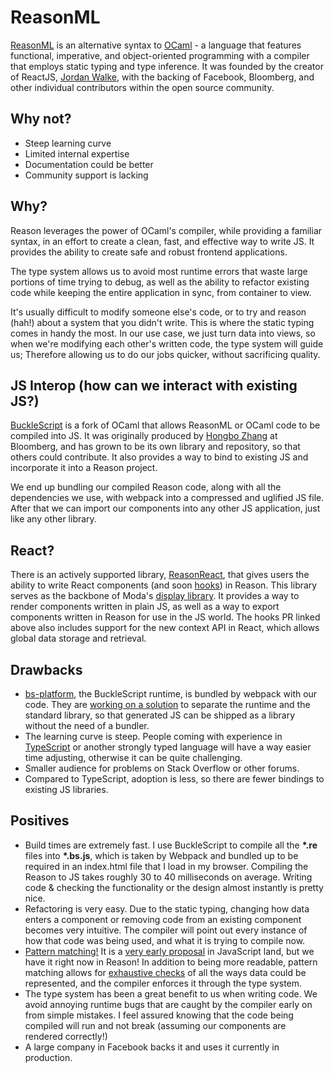 # ReasonML

[ReasonML](https://reasonml.github.io/) is an alternative syntax to [OCaml](http://www.ocaml.org/) - a language that features functional, imperative, and object-oriented programming with a compiler that employs static typing and type inference. It was founded by the creator of ReactJS, [Jordan Walke](https://github.com/jordwalke), with the backing of Facebook, Bloomberg, and other individual contributors within the open source community.

## Why not?

- Steep learning curve
- Limited internal expertise
- Documentation could be better
- Community support is lacking

## Why?

Reason leverages the power of OCaml's compiler, while providing a familiar syntax, in an effort to create a clean, fast, and effective way to write JS. It provides the ability to create safe and robust frontend applications. 

The type system allows us to avoid most runtime errors that waste large portions of time trying to debug, as well as the ability to refactor existing code while keeping the entire application in sync, from container to view.

It's usually difficult to modify someone else's code, or to try and reason (hah!) about a system that you didn't write. This is where the static typing comes in handy the most. In our use case, we just turn data into views, so when we're modifying each other's written code, the type system will guide us; Therefore allowing us to do our jobs quicker, without sacrificing quality.

## JS Interop (how can we interact with existing JS?)

[BuckleScript](https://bucklescript.github.io/docs/en/what-why) is a fork of OCaml that allows ReasonML or OCaml code to be compiled into JS. It was originally produced by [Hongbo Zhang](https://github.com/bobzhang) at Bloomberg, and has grown to be its own library and repository, so that others could contribute. It also provides a way to bind to existing JS and incorporate it into a Reason project.

We end up bundling our compiled Reason code, along with all the dependencies we use, with webpack into a compressed and uglified JS file. After that we can import our components into any other JS application, just like any other library.

## React?

There is an actively supported library, [ReasonReact](https://reasonml.github.io/reason-react/en/), that gives users the ability to write React components (and soon [hooks](https://github.com/reasonml/reason-react/pull/351)) in Reason. This library serves as the backbone of Moda's [display library](https://github.com/modaoperandi/not-elixir). It provides a way to render components written in plain JS, as well as a way to export components written in Reason for use in the JS world. The hooks PR linked above also includes support for the new context API in React, which allows global data storage and retrieval.

## Drawbacks

- [bs-platform](https://github.com/BuckleScript/bucklescript/issues/1187), the BuckleScript runtime, is bundled by webpack with our code. They are [working on a solution](https://bucklescript.github.io/blog/2018/12/05/release-4-0-8) to separate the runtime and the standard library, so that generated JS can be shipped as a library without the need of a bundler.
- The learning curve is steep. People coming with experience in [TypeScript](https://www.typescriptlang.org) or another strongly typed language will have a way easier time adjusting, otherwise it can be quite challenging.
- Smaller audience for problems on Stack Overflow or other forums.
- Compared to TypeScript, adoption is less, so there are fewer bindings to existing JS libraries.

## Positives

- Build times are extremely fast. I use BuckleScript to compile all the **\*.re** files into **\*.bs.js**, which is taken by Webpack and bundled up to be required in an index.html file that I load in my browser. Compiling the Reason to JS takes roughly 30 to 40 milliseconds on average. Writing code & checking the functionality or the design almost instantly is pretty nice.
- Refactoring is very easy. Due to the static typing, changing how data enters a component or removing code from an existing component becomes very intuitive. The compiler will point out every instance of how that code was being used, and what it is trying to compile now.
- [Pattern matching!](https://reasonml.github.io/docs/en/pattern-matching) It is a [very early proposal](https://github.com/tc39/proposal-pattern-matching) in JavaScript land, but we have it right now in Reason! In addition to being more readable, pattern matching allows for [exhaustive checks](http://hackage.haskell.org/package/exhaustive-1.1.6/docs/Control-Exhaustive.html) of all the ways data could be represented, and the compiler enforces it through the type system.
- The type system has been a great benefit to us when writing code. We avoid annoying runtime bugs that are caught by the compiler early on from simple mistakes. I feel assured knowing that the code being compiled will run and not break (assuming our components are rendered correctly!)
- A large company in Facebook backs it and uses it currently in production.
